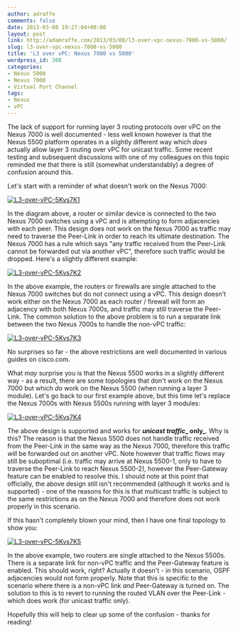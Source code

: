 ```yaml
---
author: adraffe
comments: false
date: 2013-03-08 19:27:04+00:00
layout: post
link: http://adamraffe.com/2013/03/08/l3-over-vpc-nexus-7000-vs-5000/
slug: l3-over-vpc-nexus-7000-vs-5000
title: 'L3 over vPC: Nexus 7000 vs 5000'
wordpress_id: 308
categories:
- Nexus 5000
- Nexus 7000
- Virtual Port Channel
tags:
- Nexus
- vPC
---
```


The lack of support for running layer 3 routing protocols over vPC on the Nexus 7000 is well documented - less well known however is that the Nexus 5500 platform operates in a slightly different way which _does_ actually allow layer 3 routing over vPC for unicast traffic. Some recent testing and subsequent discussions with one of my colleagues on this topic reminded me that there is still (somewhat understandably) a degree of confusion around this.

Let's start with a reminder of what doesn't work on the Nexus 7000:

[![L3-over-vPC-5Kvs7K1](http://adamraffe.files.wordpress.com/2013/03/l3-over-vpc-5kvs7k13.png?w=550)](http://adamraffe.files.wordpress.com/2013/03/l3-over-vpc-5kvs7k13.png)

<!-- more -->In the diagram above, a router or similar device is connected to the two Nexus 7000 switches using a vPC and is attempting to form adjacencies with each peer. This design does not work on the Nexus 7000 as traffic may need to traverse the Peer-Link in order to reach its ultimate destination. The Nexus 7000 has a rule which says "any traffic received from the Peer-Link cannot be forwarded out via another vPC", therefore such traffic would be dropped. Here's a slightly different example:

[![L3-over-vPC-5Kvs7K2](http://adamraffe.files.wordpress.com/2013/03/l3-over-vpc-5kvs7k2.png?w=550)](http://adamraffe.files.wordpress.com/2013/03/l3-over-vpc-5kvs7k2.png)

In the above example, the routers or firewalls are single attached to the Nexus 7000 switches but do not connect using a vPC. This design doesn't work either on the Nexus 7000 as each router / firewall will form an adjacency with both Nexus 7000s, and traffic may still traverse the Peer-Link. The common solution to the above problem is to run a separate link between the two Nexus 7000s to handle the non-vPC traffic:

[![L3-over-vPC-5Kvs7K3](http://adamraffe.files.wordpress.com/2013/03/l3-over-vpc-5kvs7k3.png?w=550)](http://adamraffe.files.wordpress.com/2013/03/l3-over-vpc-5kvs7k3.png)

No surprises so far - the above restrictions are well documented in various guides on cisco.com.

What _may_ surprise you is that the Nexus 5500 works in a slightly different way - as a result, there are some topologies that don't work on the Nexus 7000 but which _do_ work on the Nexus 5500 (when running a layer 3 module). Let's go back to our first example above, but this time let's replace the Nexus 7000s with Nexus 5500s running with layer 3 modules:

[![L3-over-vPC-5Kvs7K4](http://adamraffe.files.wordpress.com/2013/03/l3-over-vpc-5kvs7k41.png?w=550)](http://adamraffe.files.wordpress.com/2013/03/l3-over-vpc-5kvs7k41.png)

The above design is supported and works for **_unicast traffic__ only_**. Why is this? The reason is that the Nexus 5500 does not handle traffic received from the Peer-Link in the same way as the Nexus 7000, therefore this traffic _will_ be forwarded out on another vPC. Note however that traffic flows may still be suboptimal (i.e. traffic may arrive at Nexus 5500-1, only to have to traverse the Peer-Link to reach Nexus 5500-2), however the Peer-Gateway feature can be enabled to resolve this. I should note at this point that officially, the above design still isn't recommended (although it works and is supported) - one of the reasons for this is that multicast traffic is subject to the same restrictions as on the Nexus 7000 and therefore does not work properly in this scenario.

If this hasn't completely blown your mind, then I have one final topology to show you:

[![L3-over-vPC-5Kvs7K5](http://adamraffe.files.wordpress.com/2013/03/l3-over-vpc-5kvs7k5.png?w=550)](http://adamraffe.files.wordpress.com/2013/03/l3-over-vpc-5kvs7k5.png)

In the above example, two routers are single attached to the Nexus 5500s. There is a separate link for non-vPC traffic and the Peer-Gateway feature is enabled. This should work, right? Actually it doesn't - in this scenario, OSPF adjacencies would not form properly. Note that this is specific to the scenario where there is a non-vPC link _and_ Peer-Gateway is turned on. The solution to this is to revert to running the routed VLAN over the Peer-Link - which does work (for unicast traffic only).

Hopefully this will help to clear up some of the confusion - thanks for reading!
